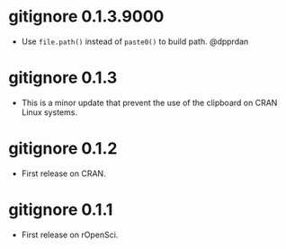 # gitignore 0.1.3.9000

* Use  `file.path()` instead of `paste0()` to build path. @dpprdan 

# gitignore 0.1.3

* This is a minor update that prevent the use of the clipboard on CRAN Linux systems.

# gitignore 0.1.2

* First release on CRAN.

# gitignore 0.1.1

* First release on rOpenSci.
